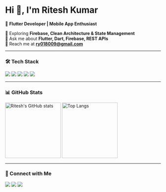 # Hi 👋, I'm Ritesh Kumar  

🚀 **Flutter Developer | Mobile App Enthusiast**  

🌱 Exploring **Firebase, Clean Architecture & State Management**  
💬 Ask me about **Flutter, Dart, Firebase, REST APIs**  
📧 Reach me at **ry018009@gmail.com**  

---

### 🛠️ Tech Stack  
<p align="left">
  <img src="https://img.shields.io/badge/Dart-0175C2?style=for-the-badge&logo=dart&logoColor=white" />
  <img src="https://img.shields.io/badge/Flutter-02569B?style=for-the-badge&logo=flutter&logoColor=white" />
  <img src="https://img.shields.io/badge/Firebase-FFCA28?style=for-the-badge&logo=firebase&logoColor=black" />
  <img src="https://img.shields.io/badge/Git-F05033?style=for-the-badge&logo=git&logoColor=white" />
  <img src="https://img.shields.io/badge/GitHub-181717?style=for-the-badge&logo=github&logoColor=white" />
</p>  

---

### 📊 GitHub Stats  
<p align="left">
  <img src="https://github-readme-stats.vercel.app/api?username=riteshyadav&show_icons=true&theme=radical" alt="Ritesh's GitHub stats" height="180"/>
  <img src="https://github-readme-stats.vercel.app/api/top-langs/?username=riteshyadav&layout=compact&theme=radical" alt="Top Langs" height="180"/>
</p>

---

### 🤝 Connect with Me  
<p align="left">
  <a href="mailto:ry018009@gmail.com"><img src="https://img.shields.io/badge/Gmail-D14836?style=for-the-badge&logo=gmail&logoColor=white"/></a>
  <a href="https://linkedin.com/in/ritesh-kumar"><img src="https://img.shields.io/badge/LinkedIn-0A66C2?style=for-the-badge&logo=linkedin&logoColor=white"/></a>
  <a href="https://github.com/riteshyadav"><img src="https://img.shields.io/badge/GitHub-181717?style=for-the-badge&logo=github&logoColor=white"/></a>
</p>
